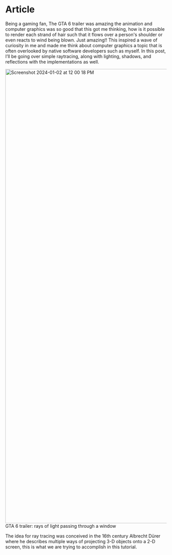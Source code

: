 # Article

Being a gaming fan, The GTA 6 trailer was amazing the animation and computer graphics was so good that this got me thinking, how is it possible to render each strand of hair such that it flows over a person's shoulder or even reacts to wind being blown. Just amazing!! This inspired a wave of curiosity in me and made me think about computer graphics a topic  that is often overlooked by native software developers such as myself. In this post, I’ll be going over simple raytracing, along with lighting, shadows, and reflections with the implementations as well. 

<img width="1417" alt="Screenshot 2024-01-02 at 12 00 18 PM" src="https://github.com/maheshJosephSadashiv/ComputerGraphics/assets/38533715/a2324cbc-1ef8-4db2-b612-8ff5806032db">
GTA 6 trailer: rays of light passing through a window

The idea for ray tracing was conceived in the 16th century Albrecht Dürer where he describes multiple ways of projecting 3-D objects onto a 2-D screen, this is what we are trying to accomplish in this tutorial.
